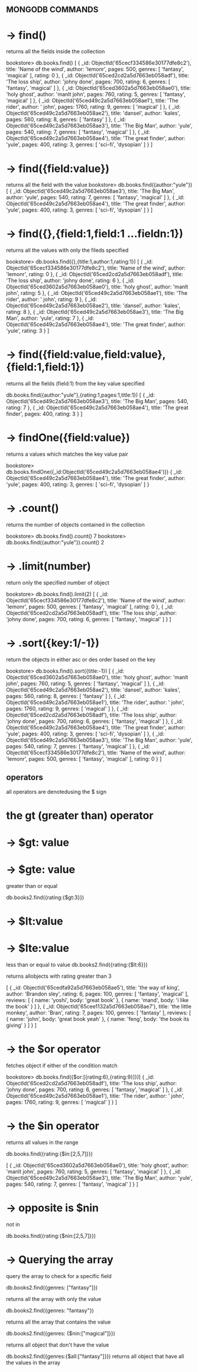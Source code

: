 ## MONGODB COMMANDS

# -> find() 
returns all the fields inside the collection 

bookstore> db.books.find()
[
  {
    _id: ObjectId('65cecf334586e30177dfe8c2'),
    title: 'Name of the wind',
    author: 'lemonr',
    pages: 500,
    genres: [ 'fantasy', 'magical' ],
    rating: 0
  },
  {
    _id: ObjectId('65ced2cd2a5d7663eb058adf'),
    title: 'The loss ship',
    author: 'johny done',
    pages: 700,
    rating: 6,
    genres: [ 'fantasy', 'magical' ]
  },
  {
    _id: ObjectId('65ced3602a5d7663eb058ae0'),
    title: 'holy ghost',
    author: 'manlt john',
    pages: 760,
    rating: 5,
    genres: [ 'fantasy', 'magical' ]
  },
  {
    _id: ObjectId('65ced49c2a5d7663eb058ae1'),
    title: 'The rider',
    author: ' john',
    pages: 1760,
    rating: 9,
    genres: [ 'magical' ]
  },
  {
    _id: ObjectId('65ced49c2a5d7663eb058ae2'),
    title: 'dansel',
    author: 'kales',
    pages: 560,
    rating: 8,
    genres: [ 'fantasy' ]
  },
  {
    _id: ObjectId('65ced49c2a5d7663eb058ae3'),
    title: 'The Big Man',
    author: 'yule',
    pages: 540,
    rating: 7,
    genres: [ 'fantasy', 'magical' ]
  },
  {
    _id: ObjectId('65ced49c2a5d7663eb058ae4'),
    title: 'The great finder',
    author: 'yule',
    pages: 400,
    rating: 3,
    genres: [ 'sci-fi', 'dysopian' ]
  }
]

# -> find({field:value})

returns all the field with the value
bookstore> db.books.find({author:"yule"})
[
  {
    _id: ObjectId('65ced49c2a5d7663eb058ae3'),
    title: 'The Big Man',
    author: 'yule',
    pages: 540,
    rating: 7,
    genres: [ 'fantasy', 'magical' ]
  },
  {
    _id: ObjectId('65ced49c2a5d7663eb058ae4'),
    title: 'The great finder',
    author: 'yule',
    pages: 400,
    rating: 3,
    genres: [ 'sci-fi', 'dysopian' ]
  }
]

# -> find({},{field:1,field:1 ...fieldn:1})

returns all the values with only the fileds specified

bookstore> db.books.find({},{title:1,author:1,rating:1})
[
  {
    _id: ObjectId('65cecf334586e30177dfe8c2'),
    title: 'Name of the wind',
    author: 'lemonr',
    rating: 0
  },
  {
    _id: ObjectId('65ced2cd2a5d7663eb058adf'),
    title: 'The loss ship',
    author: 'johny done',
    rating: 6
  },
  {
    _id: ObjectId('65ced3602a5d7663eb058ae0'),
    title: 'holy ghost',
    author: 'manlt john',
    rating: 5
  },
  {
    _id: ObjectId('65ced49c2a5d7663eb058ae1'),
    title: 'The rider',
    author: ' john',
    rating: 9
  },
  {
    _id: ObjectId('65ced49c2a5d7663eb058ae2'),
    title: 'dansel',
    author: 'kales',
    rating: 8
  },
  {
    _id: ObjectId('65ced49c2a5d7663eb058ae3'),
    title: 'The Big Man',
    author: 'yule',
    rating: 7
  },
  {
    _id: ObjectId('65ced49c2a5d7663eb058ae4'),
    title: 'The great finder',
    author: 'yule',
    rating: 3
  }
]


# -> find({field:value,field:value},{field:1,field:1})

returns all the fields (field:1) from the key value specified

db.books.find({author:"yule"},{rating:1,pages:1,title:1})
[
  {
    _id: ObjectId('65ced49c2a5d7663eb058ae3'),
    title: 'The Big Man',
    pages: 540,
    rating: 7
  },
  {
    _id: ObjectId('65ced49c2a5d7663eb058ae4'),
    title: 'The great finder',
    pages: 400,
    rating: 3
  }
]

# -> findOne({field:value})

returns a values which matches the key value pair

bookstore> db.books.findOne({_id:ObjectId('65ced49c2a5d7663eb058ae4')})
{
  _id: ObjectId('65ced49c2a5d7663eb058ae4'),
  title: 'The great finder',
  author: 'yule',
  pages: 400,
  rating: 3,
  genres: [ 'sci-fi', 'dysopian' ]
}

# -> .count()

returns the number of objects contained in the collection

bookstore> db.books.find().count()
7
bookstore> db.books.find({author:"yule"}).count()
2


# -> .limit(number)

return only the specified number of object

bookstore> db.books.find().limit(2)
[
  {
    _id: ObjectId('65cecf334586e30177dfe8c2'),
    title: 'Name of the wind',
    author: 'lemonr',
    pages: 500,
    genres: [ 'fantasy', 'magical' ],
    rating: 0
  },
  {
    _id: ObjectId('65ced2cd2a5d7663eb058adf'),
    title: 'The loss ship',
    author: 'johny done',
    pages: 700,
    rating: 6,
    genres: [ 'fantasy', 'magical' ]
  }
]

# -> .sort({key:1/-1})

return the objects in either asc or des order based on the key

bookstore> db.books.find().sort({title:-1})
[
  {
    _id: ObjectId('65ced3602a5d7663eb058ae0'),
    title: 'holy ghost',
    author: 'manlt john',
    pages: 760,
    rating: 5,
    genres: [ 'fantasy', 'magical' ]
  },
  {
    _id: ObjectId('65ced49c2a5d7663eb058ae2'),
    title: 'dansel',
    author: 'kales',
    pages: 560,
    rating: 8,
    genres: [ 'fantasy' ]
  },
  {
    _id: ObjectId('65ced49c2a5d7663eb058ae1'),
    title: 'The rider',
    author: ' john',
    pages: 1760,
    rating: 9,
    genres: [ 'magical' ]
  },
  {
    _id: ObjectId('65ced2cd2a5d7663eb058adf'),
    title: 'The loss ship',
    author: 'johny done',
    pages: 700,
    rating: 6,
    genres: [ 'fantasy', 'magical' ]
  },
  {
    _id: ObjectId('65ced49c2a5d7663eb058ae4'),
    title: 'The great finder',
    author: 'yule',
    pages: 400,
    rating: 3,
    genres: [ 'sci-fi', 'dysopian' ]
  },
  {
    _id: ObjectId('65ced49c2a5d7663eb058ae3'),
    title: 'The Big Man',
    author: 'yule',
    pages: 540,
    rating: 7,
    genres: [ 'fantasy', 'magical' ]
  },
  {
    _id: ObjectId('65cecf334586e30177dfe8c2'),
    title: 'Name of the wind',
    author: 'lemonr',
    pages: 500,
    genres: [ 'fantasy', 'magical' ],
    rating: 0
  }
]

## operators

all operators are denotedusing the $ sign

# the gt (greater than) operator

# -> $gt: value
# -> $gte: value
greater than or equal

 db.books2.find({rating:{$gt:3}})

 # -> $lt:value
 # -> $lte:value
 less than or equal to value
 db.books2.find({rating:{$lt:6}})


 returns allobjects with rating greater than 3

 [
  {
    _id: ObjectId('65cedfa92a5d7663eb058ae5'),
    title: 'the way of king',
    author: 'Brandon sley',
    rating: 6,
    pages: 100,
    genres: [ 'fantasy', 'magical' ],
    reviews: [
      { name: 'yoshi', body: 'great book' },
      { name: 'mand', body: 'i like the book' }
    ]
  },
  {
    _id: ObjectId('65cee1132a5d7663eb058ae7'),
    title: 'the little monkey',
    author: 'Bran',
    rating: 7,
    pages: 100,
    genres: [ 'fantasy' ],
    reviews: [
      { name: 'john', body: 'great book yeah' },
      { name: 'feng', body: 'the book its giving' }
    ]
  }
]



# -> the $or operator

fetches object if either of the condition match

bookstore> db.books.find({$or:[{rating:6},{rating:9}]})[
  {
    _id: ObjectId('65ced2cd2a5d7663eb058adf'),
    title: 'The loss ship',
    author: 'johny done',
    pages: 700,
    rating: 6,
    genres: [ 'fantasy', 'magical' ]
  },
  {
    _id: ObjectId('65ced49c2a5d7663eb058ae1'),
    title: 'The rider',
    author: ' john',
    pages: 1760,
    rating: 9,
    genres: [ 'magical' ]
  }
]


# -> the $in operator

returns all values in the range

db.books.find({rating:{$in:[2,5,7]}})


[
  {
    _id: ObjectId('65ced3602a5d7663eb058ae0'),
    title: 'holy ghost',
    author: 'manlt john',
    pages: 760,
    rating: 5,
    genres: [ 'fantasy', 'magical' ]
  },
  {
    _id: ObjectId('65ced49c2a5d7663eb058ae3'),
    title: 'The Big Man',
    author: 'yule',
    pages: 540,
    rating: 7,
    genres: [ 'fantasy', 'magical' ]
  }
]

# -> opposite is $nin 
not in


db.books.find({rating:{$nin:[2,5,7]}})


# -> Querying the array

query the array to check for a specific field

db.books2.find({genres: ["fantasy"]})

returns all the array with only the  value

db.books2.find({genres: "fantasy"})

returns all the array that contains the value

db.books2.find({genres: {$nin:["magical"]}})

returns all object that don't have the value

db.books2.find({genres:{$all:["fantasy"]}})
 returns all object that have all the values in the array





